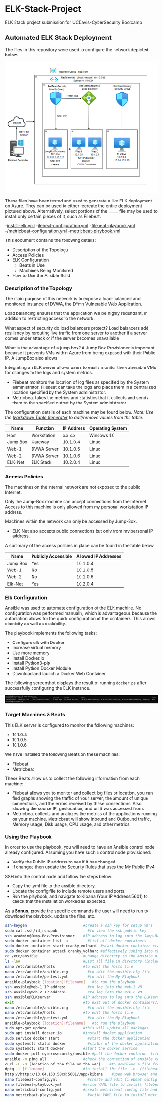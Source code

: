 # ELK-Stack-Project
ELK Stack project submission for  UCDavis-CyberSecurity Bootcamp 

## Automated ELK Stack Deployment

The files in this repository were used to configure the network depicted below.

![](Pictures/ELK_Diagram.png)

These files have been tested and used to generate a live ELK deployment on Azure. They can be used to either recreate the entire deployment pictured above. Alternatively, select portions of the _____ file may be used to install only certain pieces of it, such as Filebeat.

  -[install-elk.yml](Scripts/install-elk.yml)
  -[ilebeat-configuration.yml](Scripts/filebeat-configuration.yml)
  -[filebeat-playbook.yml](Scripts/filebeat-playbook.yml)
  -[/metricbeat-configuration.yml](Scripts/metricbeat-configuration.yml)
  -[metricbeat-playbook.yml](Scripts/metricbeat-playbook.yml)

This document contains the following details:
- Description of the Topologu
- Access Policies
- ELK Configuration
  - Beats in Use
  - Machines Being Monitored
- How to Use the Ansible Build


### Description of the Topology

The main purpose of this network is to expose a load-balanced and monitored instance of DVWA, the D*mn Vulnerable Web Application.

Load balancing ensures that the application will be highly redundant, in addition to restricting access to the network.

What aspect of security do load balancers protect? 
Load balancers add resiliency by rerouting live traffic from one server to another if a server comes under attack or if the server becomes unavailable 

What is the advantage of a jump box?
A Jump Box Provisioner is important because it prevents VMs within Azure from being exposed with their Public IP. A JumpBox also allows 


Integrating an ELK server allows users to easily monitor the vulnerable VMs for changes to the logs and system metrics.
- Filebeat monitors the location of log files as specified by the System administrator. Filebeat can take the logs and place them in a centralized location specified by the System administrator.
- Metricbeat takes the metrics and statistics that it collects and sends them to the specified output by the System administrator. 

The configuration details of each machine may be found below.
_Note: Use the [Markdown Table Generator](http://www.tablesgenerator.com/markdown_tables) to add/remove values from the table_.

| Name     | Function     | IP Address | Operating System |
|----------|--------------|------------|------------------|
| Host     | Workstation  | x.x.x.x    | Windows 10       |
| Jump Box | Gateway 	    | 10.1.0.4   | Linux            |
| Web-1    | DVWA Server  | 10.1.0.5   | Linux            |
| Web-2    | DVWA Server  | 10.1.0.6   | Linux            |
| ELK-Net  | ELK Stack    | 10.2.0.4   | Linux            |

### Access Policies

The machines on the internal network are not exposed to the public Internet. 

Only the Jump-Box machine can accept connections from the Internet. Access to this machine is only allowed from my personal workstation IP address.

Machines within the network can only be accessed by Jump-Box.
- ELK-Net also accepts public connections but only from my personal IP address.

A summary of the access policies in place can be found in the table below.

| Name     | Publicly Accessible | Allowed IP Addresses |
|----------|---------------------|----------------------|
| Jump Box | Yes                 | 10.1.0.4             |
| Web-1    | No                  | 10.1.0.5             |
| Web-2    | No                  | 10.1.0.6             |
| Elk-Net  | Yes                 | 10.2.0.4             |



### Elk Configuration

Ansible was used to automate configuration of the ELK machine. No configuration was performed manually, which is advantageous because the automation allows for the quick configuration of the containers. This allows elasticity as well as scalability. 

The playbook implements the following tasks:
- Configure elk with Docker
- Increase virtual memory
- Use more memory
- Install Docker.io
- Install Python3-pip
- Install Python Docker Module
- Download and launch a Docker Web Container


The following screenshot displays the result of running `docker ps` after successfully configuring the ELK instance.

![](Pictures/docker_ps_output_ELKserver.png)

### Target Machines & Beats
This ELK server is configured to monitor the following machines:
- 10.1.0.4
- 10.1.0.5
- 10.1.0.6

We have installed the following Beats on these machines:
- Filebeat
- Metricbeat

These Beats allow us to collect the following information from each machine:
- Filebeat allows you to monitor and collect log files or location, you can find graphs showing the traffic of your server, the amount of unique connections, and the errors received by these connections. Also showing the source IP, geolocation, and url it was accessed from.
- Metricbeat collects and analyzes the metrics of the applications running on your machine. Metricbeat will show Inbound and Outbound traffic, Memory usage, Disk usage, CPU usage, and other metrics.

### Using the Playbook
In order to use the playbook, you will need to have an Ansible control node already configured. Assuming you have such a control node provisioned:
- Verify the Public IP address to see if it has changed.
- If changed then update the Security Rules that uses the My Public IPv4 

SSH into the control node and follow the steps below:
- Copy the .yml file to the ansible directory.
- Update the config file to include remote users and ports.
- Run the playbook, and navigate to Kibana (Your IP Address:5601) to check that the installation worked as expected.

As a **Bonus**, provide the specific commands the user will need to run to download the playbook, update the files, etc.
~~~sh
ssh-keygen                          #create a ssh key for setup VM's
sudo cat .ssh/id_rsa.pub	          #to view the ssh public key
ssh azadmin@Jump-Box-Provisioner    #IP address	to log into the Jump-Box-Provisioner
sudo docker container list -a	      #list all docker containers
sudo docker container start cranky_volhard	#start docker container cranky_volhard
sudo docker container attach cranky_volhard	#effectively sshing into the cranky_volhard container
cd /etc/ansible	                    #Change directory to the Ansible directory
ls -laA	                            #List all file in directory (including hidden)
nano /etc/ansible/hosts	            #to edit the hosts file
nano /etc/ansible/ansible.cfg	      #to edit the ansible.cfg file
nano /etc/ansible/pentest.yml	      #to edit the My-Playbook
ansible-playbook [location][filename]	#to run the playbook
ssh ansible@Web-1 IP address	      #to log into the Web-1 VM
ssh ansible@Web-2 IP address	      #to log into the Web-2 VM
ssh ansible@ELKserver               #IP address	to log into the ELKserver VM
exit                              	#to exit out of docker containers/Jump-Box-Provisioners
nano /etc/ansible/ansible.cfg	      #to edit the ansible.cfg file
nano /etc/ansible/hosts	            #to edit the hosts file
nano /etc/ansible/pentest.yml	      #to edit the My-Playbook
ansible-playbook [location][filename]	#to run the playbook
sudo apt-get update	                #this will update all packages
sudo apt install docker.io	        #install docker application
sudo service docker start	          #start the docker application
sudo systemctl status docker	      #status of the docker application
sudo systemctl start docker	        #start the docker service
sudo docker pull cyberxsecurity/ansible	#pull the docker container file
ansible -m ping all	                #check the connection of ansible containers
curl -L -O [location of the file on the web]	#to download a file from the web
dpkg -i [filename]	                #to install the file i.e. (filebeat & metricbeat)
http://http://13.64.153.58cd:5601//app/kibana	 #Open web browser and navigate to Kibana Logs
nano filebeat-config.yml	          #create and edit filebeat config file
nano filebeat-playbook.yml	        #write YAML file to install filebeat on webservers
nano metricbeat-config.yml	        #create metricbeat config file and edit it
nano metricbeat-playbook.yml	      #write YAML file to install metricbeat on webservers
~~~

